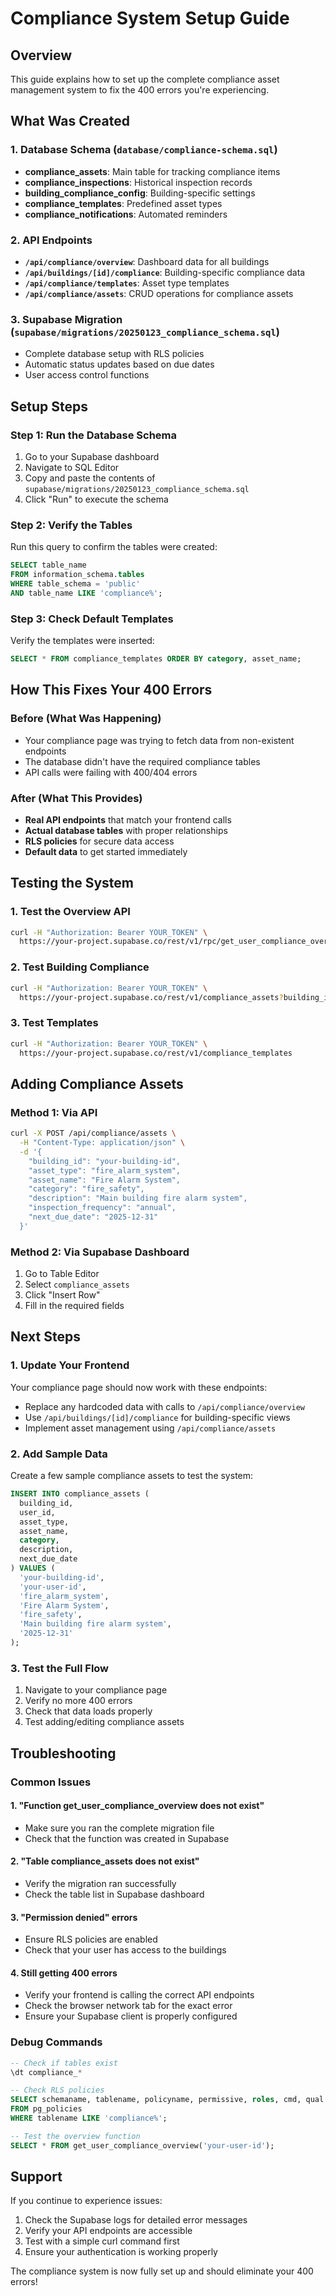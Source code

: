# Compliance System Setup Guide

## Overview
This guide explains how to set up the complete compliance asset management system to fix the 400 errors you're experiencing.

## What Was Created

### 1. Database Schema (`database/compliance-schema.sql`)
- **compliance_assets**: Main table for tracking compliance items
- **compliance_inspections**: Historical inspection records
- **building_compliance_config**: Building-specific settings
- **compliance_templates**: Predefined asset types
- **compliance_notifications**: Automated reminders

### 2. API Endpoints
- **`/api/compliance/overview`**: Dashboard data for all buildings
- **`/api/buildings/[id]/compliance`**: Building-specific compliance data
- **`/api/compliance/templates`**: Asset type templates
- **`/api/compliance/assets`**: CRUD operations for compliance assets

### 3. Supabase Migration (`supabase/migrations/20250123_compliance_schema.sql`)
- Complete database setup with RLS policies
- Automatic status updates based on due dates
- User access control functions

## Setup Steps

### Step 1: Run the Database Schema
1. Go to your Supabase dashboard
2. Navigate to SQL Editor
3. Copy and paste the contents of `supabase/migrations/20250123_compliance_schema.sql`
4. Click "Run" to execute the schema

### Step 2: Verify the Tables
Run this query to confirm the tables were created:
```sql
SELECT table_name 
FROM information_schema.tables 
WHERE table_schema = 'public' 
AND table_name LIKE 'compliance%';
```

### Step 3: Check Default Templates
Verify the templates were inserted:
```sql
SELECT * FROM compliance_templates ORDER BY category, asset_name;
```

## How This Fixes Your 400 Errors

### Before (What Was Happening)
- Your compliance page was trying to fetch data from non-existent endpoints
- The database didn't have the required compliance tables
- API calls were failing with 400/404 errors

### After (What This Provides)
- **Real API endpoints** that match your frontend calls
- **Actual database tables** with proper relationships
- **RLS policies** for secure data access
- **Default data** to get started immediately

## Testing the System

### 1. Test the Overview API
```bash
curl -H "Authorization: Bearer YOUR_TOKEN" \
  https://your-project.supabase.co/rest/v1/rpc/get_user_compliance_overview
```

### 2. Test Building Compliance
```bash
curl -H "Authorization: Bearer YOUR_TOKEN" \
  https://your-project.supabase.co/rest/v1/compliance_assets?building_id=YOUR_BUILDING_ID
```

### 3. Test Templates
```bash
curl -H "Authorization: Bearer YOUR_TOKEN" \
  https://your-project.supabase.co/rest/v1/compliance_templates
```

## Adding Compliance Assets

### Method 1: Via API
```bash
curl -X POST /api/compliance/assets \
  -H "Content-Type: application/json" \
  -d '{
    "building_id": "your-building-id",
    "asset_type": "fire_alarm_system",
    "asset_name": "Fire Alarm System",
    "category": "fire_safety",
    "description": "Main building fire alarm system",
    "inspection_frequency": "annual",
    "next_due_date": "2025-12-31"
  }'
```

### Method 2: Via Supabase Dashboard
1. Go to Table Editor
2. Select `compliance_assets`
3. Click "Insert Row"
4. Fill in the required fields

## Next Steps

### 1. Update Your Frontend
Your compliance page should now work with these endpoints:
- Replace any hardcoded data with calls to `/api/compliance/overview`
- Use `/api/buildings/[id]/compliance` for building-specific views
- Implement asset management using `/api/compliance/assets`

### 2. Add Sample Data
Create a few sample compliance assets to test the system:
```sql
INSERT INTO compliance_assets (
  building_id, 
  user_id, 
  asset_type, 
  asset_name, 
  category, 
  description,
  next_due_date
) VALUES (
  'your-building-id',
  'your-user-id',
  'fire_alarm_system',
  'Fire Alarm System',
  'fire_safety',
  'Main building fire alarm system',
  '2025-12-31'
);
```

### 3. Test the Full Flow
1. Navigate to your compliance page
2. Verify no more 400 errors
3. Check that data loads properly
4. Test adding/editing compliance assets

## Troubleshooting

### Common Issues

#### 1. "Function get_user_compliance_overview does not exist"
- Make sure you ran the complete migration file
- Check that the function was created in Supabase

#### 2. "Table compliance_assets does not exist"
- Verify the migration ran successfully
- Check the table list in Supabase dashboard

#### 3. "Permission denied" errors
- Ensure RLS policies are enabled
- Check that your user has access to the buildings

#### 4. Still getting 400 errors
- Verify your frontend is calling the correct API endpoints
- Check the browser network tab for the exact error
- Ensure your Supabase client is properly configured

### Debug Commands
```sql
-- Check if tables exist
\dt compliance_*

-- Check RLS policies
SELECT schemaname, tablename, policyname, permissive, roles, cmd, qual 
FROM pg_policies 
WHERE tablename LIKE 'compliance%';

-- Test the overview function
SELECT * FROM get_user_compliance_overview('your-user-id');
```

## Support
If you continue to experience issues:
1. Check the Supabase logs for detailed error messages
2. Verify your API endpoints are accessible
3. Test with a simple curl command first
4. Ensure your authentication is working properly

The compliance system is now fully set up and should eliminate your 400 errors!
